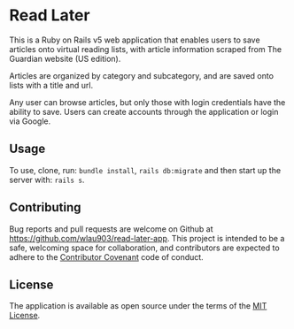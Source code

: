 # Read Later

This is a Ruby on Rails v5 web application that enables users to save articles onto virtual reading lists, with article information scraped from The Guardian website (US edition).

Articles are organized by category and subcategory, and are saved onto lists with a title and url.

Any user can browse articles, but only those with login credentials have the ability to save. Users can create accounts through the application or login via Google. 

## Usage

To use, clone, run: `bundle install`, `rails db:migrate` and then start up the server with: `rails s`.

## Contributing

Bug reports and pull requests are welcome on Github at https://github.com/wlau903/read-later-app. This project is intended to be a safe, welcoming space for collaboration, and contributors are expected to adhere to the [Contributor Covenant](https://www.contributor-covenant.org/) code of conduct.

## License

The application is available as open source under the terms of the [MIT License](https://opensource.org/licenses/MIT).
